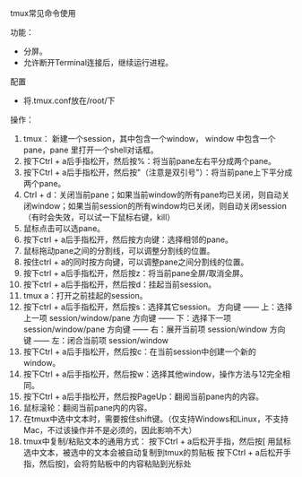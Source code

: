 tmux常见命令使用

功能：

- 分屏。
- 允许断开Terminal连接后，继续运行进程。


配置

- 将.tmux.conf放在/root/下

操作：

1. tmux： 新建一个session，其中包含一个window， window 中包含一个pane，pane 里打开一个shell对话框。
2. 按下Ctrl + a后手指松开，然后按%：将当前pane左右平分成两个pane。
3. 按下Ctrl + a后手指松开，然后按"（注意是双引号"）：将当前pane上下平分成两个pane。
4. Ctrl + d：关闭当前pane；如果当前window的所有pane均已关闭，则自动关闭window；如果当前session的所有window均已关闭，则自动关闭session
   （有时会失效，可以试一下鼠标右键，kill）
5. 鼠标点击可以选pane。
6. 按下ctrl + a后手指松开，然后按方向键：选择相邻的pane。
7. 鼠标拖动pane之间的分割线，可以调整分割线的位置。
8. 按住ctrl + a的同时按方向键，可以调整pane之间分割线的位置。
9. 按下ctrl + a后手指松开，然后按z：将当前pane全屏/取消全屏。
10. 按下ctrl + a后手指松开，然后按d：挂起当前session。
11. tmux a：打开之前挂起的session。
12. 按下ctrl + a后手指松开，然后按s：选择其它session。
    方向键 —— 上：选择上一项 session/window/pane
    方向键 —— 下：选择下一项 session/window/pane
    方向键 —— 右：展开当前项 session/window
    方向键 —— 左：闭合当前项 session/window
13. 按下Ctrl + a后手指松开，然后按c：在当前session中创建一个新的window。
14. 按下Ctrl + a后手指松开，然后按w：选择其他window，操作方法与12完全相同。
15. 按下Ctrl + a后手指松开，然后按PageUp：翻阅当前pane内的内容。
16. 鼠标滚轮：翻阅当前pane内的内容。
17. 在tmux中选中文本时，需要按住shift键。（仅支持Windows和Linux，不支持Mac，不过该操作并不是必须的，因此影响不大）
18. tmux中复制/粘贴文本的通用方式：
    按下Ctrl + a后松开手指，然后按[
    用鼠标选中文本，被选中的文本会被自动复制到tmux的剪贴板
    按下Ctrl + a后松开手指，然后按]，会将剪贴板中的内容粘贴到光标处